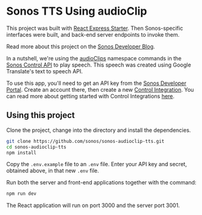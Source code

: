# Sonos TTS Using audioClip

This project was built with [React Express Starter](https://github.com/philnash/react-express-starter). Then Sonos-specific interfaces were built, and back-end server endpoints to invoke them.

Read more about this project on the [Sonos Developer Blog]( https://developer.sonos.com/code/making-sonos-talk-with-the-audioclip-api/).

In a nutshell, we're using the [audioClips](https://developer.sonos.com/reference/control-api/audioclip/) namespace commands in the [Sonos Control API](https://developer.sonos.com/build/direct-control/) to play speech. This speech was created using Google Translate's text to speech API.

To use this app, you'll need to get an API key from the [Sonos Developer Portal](https://developer.sonos.com). Create an account there, then create a new [Control Integration](https://developer.sonos.com/news/create-client-credentials/). You can read more about getting started with Control Integrations [here](https://developer.sonos.com/build/connected-home-get-started/).

## Using this project

Clone the project, change into the directory and install the dependencies.

```bash
git clone https://github.com/sonos/sonos-audioclip-tts.git
cd sonos-audioclip-tts
npm install
```

Copy the `.env.example` file to an `.env` file. Enter your API key and secret, obtained above, in that new `.env` file.

Run both the server and front-end applications together with the command:

```bash
npm run dev
```

The React application will run on port 3000 and the server port 3001.
